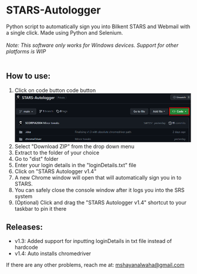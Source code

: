 # STARS-Autologger
Python script to automatically sign you into Bilkent STARS and Webmail with a single click. Made using Python and Selenium.
<br><br>
<i>Note: This software only works for Windows devices. Support for other platforms is WIP</i>
<br><br>
<!-- <b><i>*** 23/08/2023: New update for chromedriver.exe for Chrome v116.0.5845.96. Download latest version from <a href="https://edgedl.me.gvt1.com/edgedl/chrome/chrome-for-testing/116.0.5845.96/win64/chromedriver-win64.zip">here</a> and place in dist folder ***</i></b> -->

## How to use:
1. Click on code button code button
<img src="src/code button.png"><br>
2. Select "Download ZIP" from the drop down menu
3. Extract to the folder of your choice
4. Go to "dist" folder
5. Enter your login details in the "loginDetails.txt" file
6. Click on "STARS Autologger v1.4"
7. A new Chrome window will open that will automatically sign you in to STARS.
8. You can safely close the console window after it logs you into the SRS system
9. (Optional) Click and drag the "STARS Autologger v1.4" shortcut to your taskbar to pin it there

<!-- ## Known issues:
Chrome keeps updating their chromedriver and it's possible you might get a version conflict (similiar to below). Just follow the steps below to fix it:
<br><br>
<p align="center"><img src="src/chromeDriver error.png"></p>
<br>

1. Download the latest version from <a href="https://chromedriver.chromium.org/downloads">here</a>
2. Extract "chromedriver.exe" and place it in the "dist" folder (replace the old one)
-->
## Releases:
- v1.3: Added support for inputting loginDetails in txt file instead of hardcode
- v1.4: Auto installs chromedriver 

If there are any other problems, reach me at: mshayanalwaha@gmail.com
